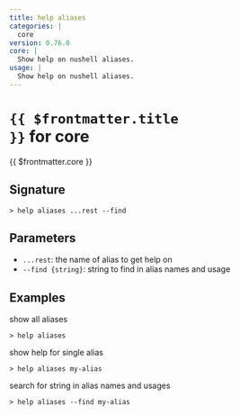 ```yaml
---
title: help aliases
categories: |
  core
version: 0.76.0
core: |
  Show help on nushell aliases.
usage: |
  Show help on nushell aliases.
---
```


# <code>{{ $frontmatter.title }}</code> for core

<div class='command-title'>{{ $frontmatter.core }}</div>

## Signature

```> help aliases ...rest --find```

## Parameters

 -  `...rest`: the name of alias to get help on
 -  `--find {string}`: string to find in alias names and usage

## Examples

show all aliases
```shell
> help aliases
```

show help for single alias
```shell
> help aliases my-alias
```

search for string in alias names and usages
```shell
> help aliases --find my-alias
```
